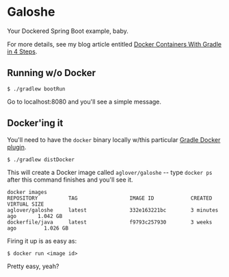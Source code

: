 # Galoshe

Your Dockered Spring Boot example, baby.

For more details, see my blog article entitled [Docker Containers With Gradle in 4 Steps](http://thediscoblog.com/blog/2014/06/13/docker-containers-with-gradle-in-4-steps/).
 
## Running w/o Docker

```
$ ./gradlew bootRun
```

Go to localhost:8080 and you'll see a simple message. 

## Docker'ing it

You'll need to have the `docker` binary locally w/this particular [Gradle Docker plugin](https://github.com/Transmode/gradle-docker).

```
$ ./gradlew distDocker
```

This will create a Docker image called `aglover/galoshe` -- type `docker ps` after this command finishes and you'll see it.
 
```
docker images
REPOSITORY          TAG                 IMAGE ID            CREATED             VIRTUAL SIZE
aglover/galoshe     latest              332e163221bc        3 minutes ago       1.042 GB
dockerfile/java     latest              f9793c257930        3 weeks ago         1.026 GB
```

Firing it up is as easy as:

```
$ docker run <image id>
```

Pretty easy, yeah?